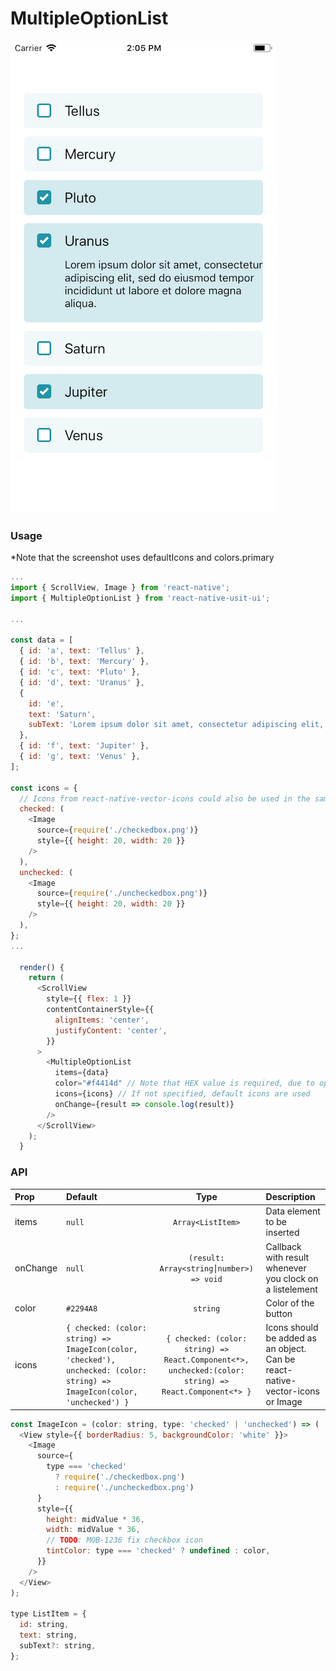 # MultipleOptionList

![Screenshot of button](./screenshots/multipleoptionlist.png)

### Usage

\*Note that the screenshot uses defaultIcons and colors.primary

```js
...
import { ScrollView, Image } from 'react-native';
import { MultipleOptionList } from 'react-native-usit-ui';

...

const data = [
  { id: 'a', text: 'Tellus' },
  { id: 'b', text: 'Mercury' },
  { id: 'c', text: 'Pluto' },
  { id: 'd', text: 'Uranus' },
  {
    id: 'e',
    text: 'Saturn',
    subText: 'Lorem ipsum dolor sit amet, consectetur adipiscing elit, sed do        eiusmod tempor incididunt ut labore et dolore magna aliqua.',
  },
  { id: 'f', text: 'Jupiter' },
  { id: 'g', text: 'Venus' },
];

const icons = {
  // Icons from react-native-vector-icons could also be used in the same pattern
  checked: (
    <Image
      source={require('./checkedbox.png')}
      style={{ height: 20, width: 20 }}
    />
  ),
  unchecked: (
    <Image
      source={require('./uncheckedbox.png')}
      style={{ height: 20, width: 20 }}
    />
  ),
};
...

  render() {
    return (
      <ScrollView
        style={{ flex: 1 }}
        contentContainerStyle={{
          alignItems: 'center',
          justifyContent: 'center',
        }}
      >
        <MultipleOptionList
          items={data}
          color="#f4414d" // Note that HEX value is required, due to opacity design
          icons={icons} // If not specified, default icons are used
          onChange={result => console.log(result)}
        />
      </ScrollView>
    );
  }
```

### API

| Prop     | Default                                                                                                                    |                                                 Type                                                  | Description                                                                   |
| :------- | :------------------------------------------------------------------------------------------------------------------------- | :---------------------------------------------------------------------------------------------------: | :---------------------------------------------------------------------------- |
| items    | `null`                                                                                                                     |                                           `Array<ListItem>`                                           | Data element to be inserted                                                   |
| onChange | `null`                                                                                                                     |                               `(result: Array<string⎮number>) => void`                                | Callback with result whenever you clock on a listelement                      |
| color    | `#2294A8`                                                                                                                  |                                               `string`                                                | Color of the button                                                           |
| icons    | `{ checked: (color: string) => ImageIcon(color, 'checked'), unchecked: (color: string) => ImageIcon(color, 'unchecked') }` | `{ checked: (color: string) => React.Component<*>, unchecked:(color: string) => React.Component<*> }` | Icons should be added as an object. Can be react-native-vector-icons or Image |

```js
const ImageIcon = (color: string, type: 'checked' | 'unchecked') => (
  <View style={{ borderRadius: 5, backgroundColor: 'white' }}>
    <Image
      source={
        type === 'checked'
          ? require('./checkedbox.png')
          : require('./uncheckedbox.png')
      }
      style={{
        height: midValue * 36,
        width: midValue * 36,
        // TODO: MOB-1236 fix checkbox icon
        tintColor: type === 'checked' ? undefined : color,
      }}
    />
  </View>
);

type ListItem = {
  id: string,
  text: string,
  subText?: string,
};
```

